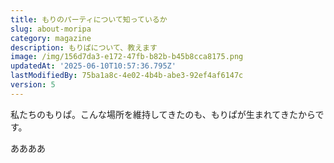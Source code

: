 ```yaml
---
title: もりのパーティについて知っているか
slug: about-moripa
category: magazine
description: もりぱについて、教えます
image: /img/156d7da3-e172-47fb-b82b-b45b8cca8175.png
updatedAt: '2025-06-10T10:57:36.795Z'
lastModifiedBy: 75ba1a8c-4e02-4b4b-abe3-92ef4af6147c
version: 5
---
```

私たちのもりぱ。こんな場所を維持してきたのも、もりぱが生まれてきたからです。

ああああ
